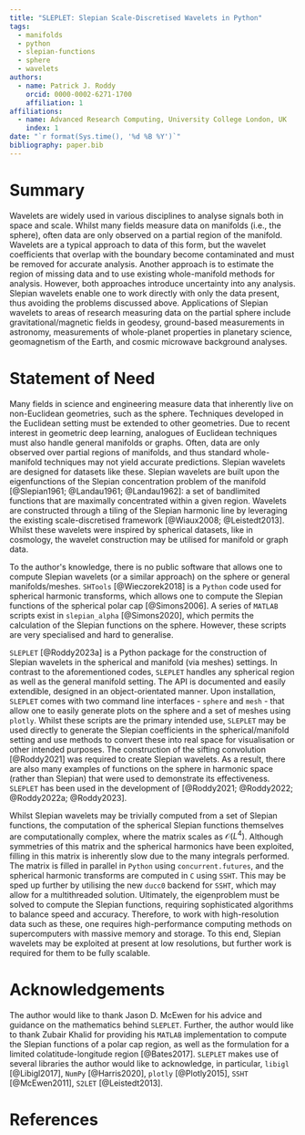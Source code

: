 ```yaml
---
title: "SLEPLET: Slepian Scale-Discretised Wavelets in Python"
tags:
  - manifolds
  - python
  - slepian-functions
  - sphere
  - wavelets
authors:
  - name: Patrick J. Roddy
    orcid: 0000-0002-6271-1700
    affiliation: 1
affiliations:
  - name: Advanced Research Computing, University College London, UK
    index: 1
date: "`r format(Sys.time(), '%d %B %Y')`"
bibliography: paper.bib
---
```


<!-- markdownlint-disable MD025 -->

# Summary

Wavelets are widely used in various disciplines to analyse signals both in space
and scale. Whilst many fields measure data on manifolds (i.e., the sphere),
often data are only observed on a partial region of the manifold. Wavelets are a
typical approach to data of this form, but the wavelet coefficients that overlap
with the boundary become contaminated and must be removed for accurate analysis.
Another approach is to estimate the region of missing data and to use existing
whole-manifold methods for analysis. However, both approaches introduce
uncertainty into any analysis. Slepian wavelets enable one to work directly with
only the data present, thus avoiding the problems discussed above. Applications
of Slepian wavelets to areas of research measuring data on the partial sphere
include gravitational/magnetic fields in geodesy, ground-based measurements in
astronomy, measurements of whole-planet properties in planetary science,
geomagnetism of the Earth, and cosmic microwave background analyses.

# Statement of Need

Many fields in science and engineering measure data that inherently live on
non-Euclidean geometries, such as the sphere. Techniques developed in the
Euclidean setting must be extended to other geometries. Due to recent interest
in geometric deep learning, analogues of Euclidean techniques must also handle
general manifolds or graphs. Often, data are only observed over partial regions
of manifolds, and thus standard whole-manifold techniques may not yield accurate
predictions. Slepian wavelets are designed for datasets like these. Slepian
wavelets are built upon the eigenfunctions of the Slepian concentration problem
of the manifold [@Slepian1961; @Landau1961; @Landau1962]: a set of bandlimited
functions that are maximally concentrated within a given region. Wavelets are
constructed through a tiling of the Slepian harmonic line by leveraging the
existing scale-discretised framework [@Wiaux2008; @Leistedt2013]. Whilst these
wavelets were inspired by spherical datasets, like in cosmology, the wavelet
construction may be utilised for manifold or graph data.

To the author's knowledge, there is no public software that allows one to
compute Slepian wavelets (or a similar approach) on the sphere or general
manifolds/meshes. `SHTools` [@Wieczorek2018] is a `Python` code used for
spherical harmonic transforms, which allows one to compute the Slepian functions
of the spherical polar cap [@Simons2006]. A series of `MATLAB` scripts exist in
`slepian_alpha` [@Simons2020], which permits the calculation of the Slepian
functions on the sphere. However, these scripts are very specialised and hard to
generalise.

`SLEPLET` [@Roddy2023a] is a Python package for the construction of Slepian
wavelets in the spherical and manifold (via meshes) settings. In contrast to the
aforementioned codes, `SLEPLET` handles any spherical region as well as the
general manifold setting. The API is documented and easily extendible, designed
in an object-orientated manner. Upon installation, `SLEPLET` comes with two
command line interfaces - `sphere` and `mesh` - that allow one to easily
generate plots on the sphere and a set of meshes using `plotly`. Whilst these
scripts are the primary intended use, `SLEPLET` may be used directly to generate
the Slepian coefficients in the spherical/manifold setting and use methods to
convert these into real space for visualisation or other intended purposes. The
construction of the sifting convolution [@Roddy2021] was required to create
Slepian wavelets. As a result, there are also many examples of functions on the
sphere in harmonic space (rather than Slepian) that were used to demonstrate its
effectiveness. `SLEPLET` has been used in the development of [@Roddy2021;
@Roddy2022; @Roddy2022a; @Roddy2023].

Whilst Slepian wavelets may be trivially computed from a set of Slepian
functions, the computation of the spherical Slepian functions themselves are
computationally complex, where the matrix scales as $\mathcal{O}(L^{4})$.
Although symmetries of this matrix and the spherical harmonics have been
exploited, filling in this matrix is inherently slow due to the many integrals
performed. The matrix is filled in parallel in `Python` using
`concurrent.futures`, and the spherical harmonic transforms are computed in `C`
using `SSHT`. This may be sped up further by utilising the new `ducc0` backend
for `SSHT`, which may allow for a multithreaded solution. Ultimately, the
eigenproblem must be solved to compute the Slepian functions, requiring
sophisticated algorithms to balance speed and accuracy. Therefore, to work with
high-resolution data such as these, one requires high-performance computing
methods on supercomputers with massive memory and storage. To this end, Slepian
wavelets may be exploited at present at low resolutions, but further work is
required for them to be fully scalable.

# Acknowledgements

The author would like to thank Jason D. McEwen for his advice and guidance on
the mathematics behind `SLEPLET`. Further, the author would like to thank Zubair
Khalid for providing his `MATLAB` implementation to compute the Slepian
functions of a polar cap region, as well as the formulation for a limited
colatitude-longitude region [@Bates2017]. `SLEPLET` makes use of several
libraries the author would like to acknowledge, in particular, `libigl`
[@Libigl2017], `NumPy` [@Harris2020], `plotly` [@Plotly2015], `SSHT`
[@McEwen2011], `S2LET` [@Leistedt2013].

# References
